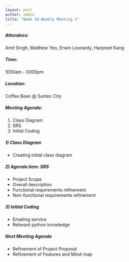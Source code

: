 ```yaml
---
layout: post
author: admin
title: "Week 10 Weekly Meeting 3"
---
```


##### Attendees:
Amit Singh, Matthew Yeo, Erwin Leonardy, Harpreet Kang

##### Time:
1030am - 0300pm

##### Location: 
Coffee Bean @ Suntec City

##### Meeting Agenda:
1. Class Diagram
2. SRS
3. Initial Coding

##### 1) Class Diagram
- Creating initial class diagram

##### 2) Agenda item: SRS
- Project Scope
- Overall description
- Functional requirements refinement
- Non-functional requirements refinement

##### 3) Initial Coding
- Emailing service
- Relevant python knowledge

##### Next Meeting Agenda
- Refinement of Project Proposal
- Refinement of Features and Mind-map
